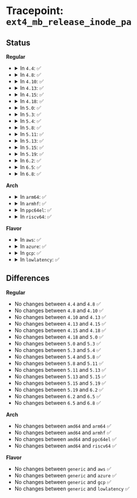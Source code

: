 # Tracepoint: <code>ext4_mb_release_inode_pa</code>

## Status
<b>Regular</b>
<ul>
<li>
<details>
<summary>In <code>4.4</code>: ✅</summary>

Event:

```c
struct trace_event_raw_ext4_mb_release_inode_pa {
    struct trace_entry ent;
    dev_t dev;
    ino_t ino;
    __u64 block;
    __u32 count;
    char __data[0];
};
```
Function:

```c
void trace_event_raw_event_ext4_mb_release_inode_pa(void *__data, struct ext4_prealloc_space *pa, long long unsigned int block, unsigned int count);
```
</details>
</li>
<li>
<details>
<summary>In <code>4.8</code>: ✅</summary>

Event:

```c
struct trace_event_raw_ext4_mb_release_inode_pa {
    struct trace_entry ent;
    dev_t dev;
    ino_t ino;
    __u64 block;
    __u32 count;
    char __data[0];
};
```
Function:

```c
void trace_event_raw_event_ext4_mb_release_inode_pa(void *__data, struct ext4_prealloc_space *pa, long long unsigned int block, unsigned int count);
```
</details>
</li>
<li>
<details>
<summary>In <code>4.10</code>: ✅</summary>

Event:

```c
struct trace_event_raw_ext4_mb_release_inode_pa {
    struct trace_entry ent;
    dev_t dev;
    ino_t ino;
    __u64 block;
    __u32 count;
    char __data[0];
};
```
Function:

```c
void trace_event_raw_event_ext4_mb_release_inode_pa(void *__data, struct ext4_prealloc_space *pa, long long unsigned int block, unsigned int count);
```
</details>
</li>
<li>
<details>
<summary>In <code>4.13</code>: ✅</summary>

Event:

```c
struct trace_event_raw_ext4_mb_release_inode_pa {
    struct trace_entry ent;
    dev_t dev;
    ino_t ino;
    __u64 block;
    __u32 count;
    char __data[0];
};
```
Function:

```c
void trace_event_raw_event_ext4_mb_release_inode_pa(void *__data, struct ext4_prealloc_space *pa, long long unsigned int block, unsigned int count);
```
</details>
</li>
<li>
<details>
<summary>In <code>4.15</code>: ✅</summary>

Event:

```c
struct trace_event_raw_ext4_mb_release_inode_pa {
    struct trace_entry ent;
    dev_t dev;
    ino_t ino;
    __u64 block;
    __u32 count;
    char __data[0];
};
```
Function:

```c
void trace_event_raw_event_ext4_mb_release_inode_pa(void *__data, struct ext4_prealloc_space *pa, long long unsigned int block, unsigned int count);
```
</details>
</li>
<li>
<details>
<summary>In <code>4.18</code>: ✅</summary>

Event:

```c
struct trace_event_raw_ext4_mb_release_inode_pa {
    struct trace_entry ent;
    dev_t dev;
    ino_t ino;
    __u64 block;
    __u32 count;
    char __data[0];
};
```
Function:

```c
void trace_event_raw_event_ext4_mb_release_inode_pa(void *__data, struct ext4_prealloc_space *pa, long long unsigned int block, unsigned int count);
```
</details>
</li>
<li>
<details>
<summary>In <code>5.0</code>: ✅</summary>

Event:

```c
struct trace_event_raw_ext4_mb_release_inode_pa {
    struct trace_entry ent;
    dev_t dev;
    ino_t ino;
    __u64 block;
    __u32 count;
    char __data[0];
};
```
Function:

```c
void trace_event_raw_event_ext4_mb_release_inode_pa(void *__data, struct ext4_prealloc_space *pa, long long unsigned int block, unsigned int count);
```
</details>
</li>
<li>
<details>
<summary>In <code>5.3</code>: ✅</summary>

Event:

```c
struct trace_event_raw_ext4_mb_release_inode_pa {
    struct trace_entry ent;
    dev_t dev;
    ino_t ino;
    __u64 block;
    __u32 count;
    char __data[0];
};
```
Function:

```c
void trace_event_raw_event_ext4_mb_release_inode_pa(void *__data, struct ext4_prealloc_space *pa, long long unsigned int block, unsigned int count);
```
</details>
</li>
<li>
<details>
<summary>In <code>5.4</code>: ✅</summary>

Event:

```c
struct trace_event_raw_ext4_mb_release_inode_pa {
    struct trace_entry ent;
    dev_t dev;
    ino_t ino;
    __u64 block;
    __u32 count;
    char __data[0];
};
```
Function:

```c
void trace_event_raw_event_ext4_mb_release_inode_pa(void *__data, struct ext4_prealloc_space *pa, long long unsigned int block, unsigned int count);
```
</details>
</li>
<li>
<details>
<summary>In <code>5.8</code>: ✅</summary>

Event:

```c
struct trace_event_raw_ext4_mb_release_inode_pa {
    struct trace_entry ent;
    dev_t dev;
    ino_t ino;
    __u64 block;
    __u32 count;
    char __data[0];
};
```
Function:

```c
void trace_event_raw_event_ext4_mb_release_inode_pa(void *__data, struct ext4_prealloc_space *pa, long long unsigned int block, unsigned int count);
```
</details>
</li>
<li>
<details>
<summary>In <code>5.11</code>: ✅</summary>

Event:

```c
struct trace_event_raw_ext4_mb_release_inode_pa {
    struct trace_entry ent;
    dev_t dev;
    ino_t ino;
    __u64 block;
    __u32 count;
    char __data[0];
};
```
Function:

```c
void trace_event_raw_event_ext4_mb_release_inode_pa(void *__data, struct ext4_prealloc_space *pa, long long unsigned int block, unsigned int count);
```
</details>
</li>
<li>
<details>
<summary>In <code>5.13</code>: ✅</summary>

Event:

```c
struct trace_event_raw_ext4_mb_release_inode_pa {
    struct trace_entry ent;
    dev_t dev;
    ino_t ino;
    __u64 block;
    __u32 count;
    char __data[0];
};
```
Function:

```c
void trace_event_raw_event_ext4_mb_release_inode_pa(void *__data, struct ext4_prealloc_space *pa, long long unsigned int block, unsigned int count);
```
</details>
</li>
<li>
<details>
<summary>In <code>5.15</code>: ✅</summary>

Event:

```c
struct trace_event_raw_ext4_mb_release_inode_pa {
    struct trace_entry ent;
    dev_t dev;
    ino_t ino;
    __u64 block;
    __u32 count;
    char __data[0];
};
```
Function:

```c
void trace_event_raw_event_ext4_mb_release_inode_pa(void *__data, struct ext4_prealloc_space *pa, long long unsigned int block, unsigned int count);
```
</details>
</li>
<li>
<details>
<summary>In <code>5.19</code>: ✅</summary>

Event:

```c
struct trace_event_raw_ext4_mb_release_inode_pa {
    struct trace_entry ent;
    dev_t dev;
    ino_t ino;
    __u64 block;
    __u32 count;
    char __data[0];
};
```
Function:

```c
void trace_event_raw_event_ext4_mb_release_inode_pa(void *__data, struct ext4_prealloc_space *pa, long long unsigned int block, unsigned int count);
```
</details>
</li>
<li>
<details>
<summary>In <code>6.2</code>: ✅</summary>

Event:

```c
struct trace_event_raw_ext4_mb_release_inode_pa {
    struct trace_entry ent;
    dev_t dev;
    ino_t ino;
    __u64 block;
    __u32 count;
    char __data[0];
};
```
Function:

```c
void trace_event_raw_event_ext4_mb_release_inode_pa(void *__data, struct ext4_prealloc_space *pa, long long unsigned int block, unsigned int count);
```
</details>
</li>
<li>
<details>
<summary>In <code>6.5</code>: ✅</summary>

Event:

```c
struct trace_event_raw_ext4_mb_release_inode_pa {
    struct trace_entry ent;
    dev_t dev;
    ino_t ino;
    __u64 block;
    __u32 count;
    char __data[0];
};
```
Function:

```c
void trace_event_raw_event_ext4_mb_release_inode_pa(void *__data, struct ext4_prealloc_space *pa, long long unsigned int block, unsigned int count);
```
</details>
</li>
<li>
<details>
<summary>In <code>6.8</code>: ✅</summary>

Event:

```c
struct trace_event_raw_ext4_mb_release_inode_pa {
    struct trace_entry ent;
    dev_t dev;
    ino_t ino;
    __u64 block;
    __u32 count;
    char __data[0];
};
```
Function:

```c
void trace_event_raw_event_ext4_mb_release_inode_pa(void *__data, struct ext4_prealloc_space *pa, long long unsigned int block, unsigned int count);
```
</details>
</li>
</ul>
<b>Arch</b>
<ul>
<li>
<details>
<summary>In <code>arm64</code>: ✅</summary>

Event:

```c
struct trace_event_raw_ext4_mb_release_inode_pa {
    struct trace_entry ent;
    dev_t dev;
    ino_t ino;
    __u64 block;
    __u32 count;
    char __data[0];
};
```
Function:

```c
void trace_event_raw_event_ext4_mb_release_inode_pa(void *__data, struct ext4_prealloc_space *pa, long long unsigned int block, unsigned int count);
```
</details>
</li>
<li>
<details>
<summary>In <code>armhf</code>: ✅</summary>

Event:

```c
struct trace_event_raw_ext4_mb_release_inode_pa {
    struct trace_entry ent;
    dev_t dev;
    ino_t ino;
    __u64 block;
    __u32 count;
    char __data[0];
};
```
Function:

```c
void trace_event_raw_event_ext4_mb_release_inode_pa(void *__data, struct ext4_prealloc_space *pa, long long unsigned int block, unsigned int count);
```
</details>
</li>
<li>
<details>
<summary>In <code>ppc64el</code>: ✅</summary>

Event:

```c
struct trace_event_raw_ext4_mb_release_inode_pa {
    struct trace_entry ent;
    dev_t dev;
    ino_t ino;
    __u64 block;
    __u32 count;
    char __data[0];
};
```
Function:

```c
void trace_event_raw_event_ext4_mb_release_inode_pa(void *__data, struct ext4_prealloc_space *pa, long long unsigned int block, unsigned int count);
```
</details>
</li>
<li>
<details>
<summary>In <code>riscv64</code>: ✅</summary>

Event:

```c
struct trace_event_raw_ext4_mb_release_inode_pa {
    struct trace_entry ent;
    dev_t dev;
    ino_t ino;
    __u64 block;
    __u32 count;
    char __data[0];
};
```
Function:

```c
void trace_event_raw_event_ext4_mb_release_inode_pa(void *__data, struct ext4_prealloc_space *pa, long long unsigned int block, unsigned int count);
```
</details>
</li>
</ul>
<b>Flavor</b>
<ul>
<li>
<details>
<summary>In <code>aws</code>: ✅</summary>

Event:

```c
struct trace_event_raw_ext4_mb_release_inode_pa {
    struct trace_entry ent;
    dev_t dev;
    ino_t ino;
    __u64 block;
    __u32 count;
    char __data[0];
};
```
Function:

```c
void trace_event_raw_event_ext4_mb_release_inode_pa(void *__data, struct ext4_prealloc_space *pa, long long unsigned int block, unsigned int count);
```
</details>
</li>
<li>
<details>
<summary>In <code>azure</code>: ✅</summary>

Event:

```c
struct trace_event_raw_ext4_mb_release_inode_pa {
    struct trace_entry ent;
    dev_t dev;
    ino_t ino;
    __u64 block;
    __u32 count;
    char __data[0];
};
```
Function:

```c
void trace_event_raw_event_ext4_mb_release_inode_pa(void *__data, struct ext4_prealloc_space *pa, long long unsigned int block, unsigned int count);
```
</details>
</li>
<li>
<details>
<summary>In <code>gcp</code>: ✅</summary>

Event:

```c
struct trace_event_raw_ext4_mb_release_inode_pa {
    struct trace_entry ent;
    dev_t dev;
    ino_t ino;
    __u64 block;
    __u32 count;
    char __data[0];
};
```
Function:

```c
void trace_event_raw_event_ext4_mb_release_inode_pa(void *__data, struct ext4_prealloc_space *pa, long long unsigned int block, unsigned int count);
```
</details>
</li>
<li>
<details>
<summary>In <code>lowlatency</code>: ✅</summary>

Event:

```c
struct trace_event_raw_ext4_mb_release_inode_pa {
    struct trace_entry ent;
    dev_t dev;
    ino_t ino;
    __u64 block;
    __u32 count;
    char __data[0];
};
```
Function:

```c
void trace_event_raw_event_ext4_mb_release_inode_pa(void *__data, struct ext4_prealloc_space *pa, long long unsigned int block, unsigned int count);
```
</details>
</li>
</ul>

## Differences
<b>Regular</b>
<ul>
<li>
No changes between <code>4.4</code> and <code>4.8</code> ✅
</li>
<li>
No changes between <code>4.8</code> and <code>4.10</code> ✅
</li>
<li>
No changes between <code>4.10</code> and <code>4.13</code> ✅
</li>
<li>
No changes between <code>4.13</code> and <code>4.15</code> ✅
</li>
<li>
No changes between <code>4.15</code> and <code>4.18</code> ✅
</li>
<li>
No changes between <code>4.18</code> and <code>5.0</code> ✅
</li>
<li>
No changes between <code>5.0</code> and <code>5.3</code> ✅
</li>
<li>
No changes between <code>5.3</code> and <code>5.4</code> ✅
</li>
<li>
No changes between <code>5.4</code> and <code>5.8</code> ✅
</li>
<li>
No changes between <code>5.8</code> and <code>5.11</code> ✅
</li>
<li>
No changes between <code>5.11</code> and <code>5.13</code> ✅
</li>
<li>
No changes between <code>5.13</code> and <code>5.15</code> ✅
</li>
<li>
No changes between <code>5.15</code> and <code>5.19</code> ✅
</li>
<li>
No changes between <code>5.19</code> and <code>6.2</code> ✅
</li>
<li>
No changes between <code>6.2</code> and <code>6.5</code> ✅
</li>
<li>
No changes between <code>6.5</code> and <code>6.8</code> ✅
</li>
</ul>
<b>Arch</b>
<ul>
<li>
No changes between <code>amd64</code> and <code>arm64</code> ✅
</li>
<li>
No changes between <code>amd64</code> and <code>armhf</code> ✅
</li>
<li>
No changes between <code>amd64</code> and <code>ppc64el</code> ✅
</li>
<li>
No changes between <code>amd64</code> and <code>riscv64</code> ✅
</li>
</ul>
<b>Flavor</b>
<ul>
<li>
No changes between <code>generic</code> and <code>aws</code> ✅
</li>
<li>
No changes between <code>generic</code> and <code>azure</code> ✅
</li>
<li>
No changes between <code>generic</code> and <code>gcp</code> ✅
</li>
<li>
No changes between <code>generic</code> and <code>lowlatency</code> ✅
</li>
</ul>
